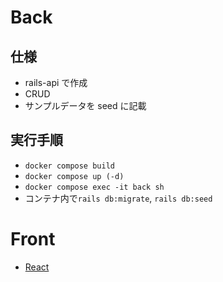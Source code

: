 # Back

## 仕様

- rails-api で作成
- CRUD
- サンプルデータを seed に記載

## 実行手順

- `docker compose build`
- `docker compose up (-d)`
- `docker compose exec -it back sh`
- コンテナ内で`rails db:migrate`, `rails db:seed`

# Front

- [React](https://github.com/Re-he4i5/posting-react-rails-frontend)
